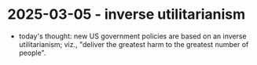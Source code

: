 # 2025-03-05 - inverse utilitarianism

- today's thought: new US government policies are based on an inverse
  utilitarianism; viz., "deliver the greatest harm to the greatest number of people".
